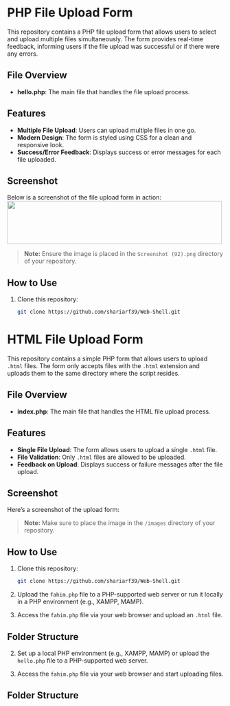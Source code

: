 # PHP File Upload Form

This repository contains a PHP file upload form that allows users to select and upload multiple files simultaneously. The form provides real-time feedback, informing users if the file upload was successful or if there were any errors.

## File Overview

- **hello.php**: The main file that handles the file upload process.

## Features

- **Multiple File Upload**: Users can upload multiple files in one go.
- **Modern Design**: The form is styled using CSS for a clean and responsive look.
- **Success/Error Feedback**: Displays success or error messages for each file uploaded.

## Screenshot

Below is a screenshot of the file upload form in action:
<img style="height: 100; width: 500;" src="Screenshot (92).png.png" alt="">


> **Note:** Ensure the image is placed in the `Screenshot (92).png` directory of your repository.

## How to Use

1. Clone this repository:
    ```bash
    git clone https://github.com/shariarf39/Web-Shell.git
    ```


# HTML File Upload Form

This repository contains a simple PHP form that allows users to upload `.html` files. The form only accepts files with the `.html` extension and uploads them to the same directory where the script resides.

## File Overview

- **index.php**: The main file that handles the HTML file upload process.

## Features

- **Single File Upload**: The form allows users to upload a single `.html` file.
- **File Validation**: Only `.html` files are allowed to be uploaded.
- **Feedback on Upload**: Displays success or failure messages after the file upload.

## Screenshot

Here’s a screenshot of the upload form:



> **Note:** Make sure to place the image in the `/images` directory of your repository.

## How to Use

1. Clone this repository:
    ```bash
   git clone https://github.com/shariarf39/Web-Shell.git
    ```

2. Upload the `fahim.php` file to a PHP-supported web server or run it locally in a PHP environment (e.g., XAMPP, MAMP).

3. Access the `fahim.php` file via your web browser and upload an `.html` file.

## Folder Structure



2. Set up a local PHP environment (e.g., XAMPP, MAMP) or upload the `hello.php` file to a PHP-supported web server.

3. Access the `fahim.php` file via your web browser and start uploading files.

## Folder Structure

